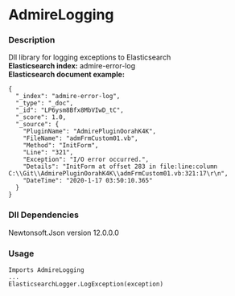 # AdmireLogging

### Description
Dll library for logging exceptions to Elasticsearch <br/>
**Elasticsearch index:** admire-error-log <br/>
**Elasticsearch document example:**<br/>
```
{
  "_index": "admire-error-log",
  "_type": "_doc",
  "_id": "LP6ysm8Bfx8MbVIwD_tC",
  "_score": 1.0,
  "_source": {
    "PluginName": "AdmirePluginOorahK4K",
    "FileName": "admFrmCustom01.vb",
    "Method": "InitForm",
    "Line": "321",
    "Exception": "I/O error occurred.",
    "Details": "InitForm at offset 283 in file:line:column C:\\Git\\AdmirePluginOorahK4K\\admFrmCustom01.vb:321:17\r\n",
    "DateTime": "2020-1-17 03:50:10.365"
  }
}
```


### Dll Dependencies
Newtonsoft.Json version 12.0.0.0

### Usage
```
Imports AdmireLogging
...
ElasticsearchLogger.LogException(exception)
```
